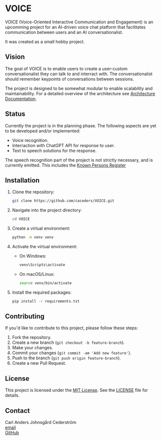 # VOICE
VOICE (Voice-Oriented Interactive Communication and Engagement) is an upcomming project for an AI-driven voice chat platform that facilitates communication between users and an AI conversationalist.

It was created as a small hobby project.

## Vision

The goal of VOICE is to enable users to create a user-custom conversationalist they can talk to and interract with. The conversationalist should remember keypoints of conversations between sessions.

The project is designed to be somewhat modular to enable scalability and maintainability. For a detailed overview of the architecture see [Architecture Documentation](./docs/architecture.md).

## Status

Currently the project is in the planning phase. The following aspects are yet to be developed and/or implemented:

- Voice recognition.
- Interraction with ChatGPT API for response to user.
- Text to speech solutions for the response.

The speech recognition part of the project is not strictly necessary, and is currently emitted. This includes the [Known Persons Register](./docs/architecture.md)

## Installation

1. Clone the repository:

    ```bash
    git clone https://github.com/caceders/VOICE.git
    ```

2. Navigate into the project directory:

    ```bash
    cd VOICE
    ```

3. Create a virtual environment:

    ```bash
    python -m venv venv
    ```

4. Activate the virtual environment:

    - On Windows:

        ```bash
        venv\Scripts\activate
        ```

    - On macOS/Linux:

        ```bash
        source venv/bin/activate
        ```

5. Install the required packages:

    ```bash
    pip install -r requirements.txt
    ```

## Contributing

If you'd like to contribute to this project, please follow these steps:

1. Fork the repository.
2. Create a new branch (`git checkout -b feature-branch`).
3. Make your changes.
4. Commit your changes (`git commit -am 'Add new feature'`).
5. Push to the branch (`git push origin feature-branch`).
6. Create a new Pull Request.

## License

This project is licensed under the [MIT License](LICENSE). See the [LICENSE](LICENSE) file for details.

## Contact

Carl Anders Johnsgård Cederström <br>
[email](mailto:andersjohnsgaard@hotmail.com)  
[GitHub](https://github.com/caceders)